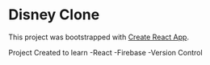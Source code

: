 # Disney Clone

This project was bootstrapped with [Create React App](https://github.com/facebook/create-react-app).

Project Created to learn
-React
-Firebase
-Version Control
